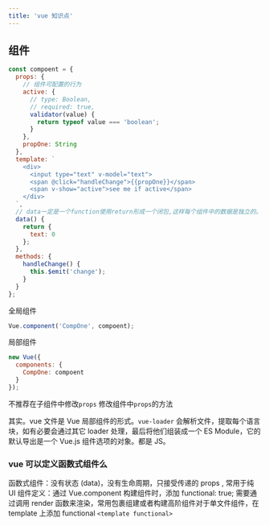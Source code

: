 ```yaml
---
title: 'vue 知识点'
---
```


## 组件

```js
const compoent = {
  props: {
    // 组件可配置的行为
    active: {
      // type: Boolean,
      // required: true,
      validator(value) {
        return typeof value === 'boolean';
      }
    },
    propOne: String
  },
  template: `
    <div>
      <input type="text" v-model="text">
      <span @click="handleChange">{{propOne}}</span>
      <span v-show="active">see me if active</span>
    </div>
  `,
  // data一定是一个function使用return形成一个闭包,这样每个组件中的数据是独立的。
  data() {
    return {
      text: 0
    };
  },
  methods: {
    handleChange() {
      this.$emit('change');
    }
  }
};
```

全局组件

```js
Vue.component('CompOne', compoent);
```

局部组件

```js
new Vue({
  components: {
    CompOne: compoent
  }
});
```

不推荐在子组件中修改`props` 修改组件中`props`的方法

其实。vue 文件是 Vue 局部组件的形式。`vue-loader` 会解析文件，提取每个语言块，如有必要会通过其它 loader 处理，最后将他们组装成一个 ES Module，它的默认导出是一个 Vue.js 组件选项的对象。都是 JS。

### vue 可以定义函数式组件么

函数式组件：没有状态 (data)，没有生命周期，只接受传递的 props , 常用于纯 UI 组件定义：通过 Vue.component 构建组件时，添加 functional: true; 需要通过调用 render 函数来渲染，常用包裹组建或者构建高阶组件对于单文件组件，在 template 上添加 functional `<template functional>`
